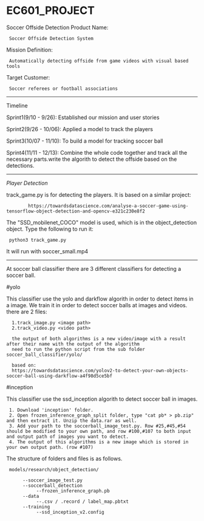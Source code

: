 # EC601_PROJECT
Soccer Offside Detection
Product Name: 

     Soccer Offside Detection System
     
Mission Definition:

     Automatically detecting offside from game videos with visual based tools
     
Target Customer: 

     Soccer referees or football associations
     

------------------------------------------------------------------------------------------
Timeline

Sprint1(9/10 - 9/26): Established our mission and user stories

Sprint2(9/26 - 10/06): Applied a model to track the players

Sprint3(10/07 - 11/10): To build a model for tracking soccer ball

Sprint4(11/11 - 12/13): Combine the whole code together and track all the necessary parts.write the algorith to detect the offside based on the detections.


------------------------------------------------------------------------------------------
*Player Detection*

track_game.py is for detecting the players. It is based on a similar project:

            https://towardsdatascience.com/analyse-a-soccer-game-using-tensorflow-object-detection-and-opencv-e321c230e8f2
            
The "SSD_mobilenet_COCO" model is used, which is in the object_detection object.
Type the following to run it:
     
     python3 track_game.py

It will run with soccer_small.mp4

------------------------------------------------------------------------------------------
At soccer ball classifier there are 3 different classifiers for detecting a soccer ball.


 #yolo

 This classifier use the yolo and darkflow algorith in order to detect items in a image.
 We train it in order to detect soccer balls at images and videos.
 there are 2 files:

      1.track_image.py <image path>
      2.track_video.py <video path>
      
      the output of both algorithms is a new video/image with a result after their name with the output of the algorithm
      need to run the python script from the sub folder soccer_ball_classifier/yolo/
      
      based on:
      https://towardsdatascience.com/yolov2-to-detect-your-own-objects-soccer-ball-using-darkflow-a4f98d5ce5bf


#inception

This classifier use the ssd_inception algorith to detect soccer ball in images.

     1. Download 'inception' folder.
     2. Open frozen_inference_graph_split folder, type "cat pb* > pb.zip" and then extract it. Unzip the data.rar as well.
     3. Add your path to the soccerball_image_test.py. Row #25,#45,#54 should be modified to your own path, and row #100,#107 to both input and output path of images you want to detect.
     4. The output of this algorithms is a new image which is stored in your own output path. (row #107)

The structure of folders and files is as follows.

     models/research/object_detection/
     
          --soccer_image_test.py
          --soccerball_detection
               --frozen_inference_graph.pb
          --data
               --.csv / .record / label_map.pbtxt
          --training
               --ssd_inception_v2.config
          
